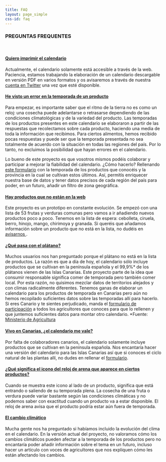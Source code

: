 ```yaml
---
title: FAQ
layout: page_simple
css-id: faq
---
```


### PREGUNTAS FREQUENTES
<br>

<div class="panel-group" id="accordion" role="tablist" aria-multiselectable="true">
  <div class="panel panel-default">
    <div class="panel-heading" role="tab" id="headingImprimir">
      <h4 class="panel-title">
      <a class="collapsed" role="button" data-toggle="collapse" data-parent="#accordion" href="#imprimir" aria-expanded="true" aria-controls="collapseTwo">
        Quiero imprimir el calendario
      </a>
    </h4>
    </div>
    <div id="imprimir" class="panel-collapse collapse in" role="tabpanel" aria-labelledby="headingImprimir">
      <div class="panel-body">
        <p>
          Actualmente, el calendario solamente está accesible a través de la web. Paciencia, estamos trabajando la elaboración de un calendario descargable en versión PDF en varios formatos y os avisaremos a través de nuestra <a href='https://twitter.com/soydetemporada'
            target='_blank'>cuenta en Twitter</a> una vez que esté disponible.
        </p>
      </div>
    </div>
  </div>
  <div class="panel panel-default">
    <div class="panel-heading" role="tab" id="headingError">
      <h4 class="panel-title">
        <a role="button" data-toggle="collapse" data-parent="#accordion" href="#error-calendario" aria-expanded="false" aria-controls="collapseOne">
        He visto un error en la temporada de un producto
        </a>
      </h4>
    </div>
    <div id="error-calendario" class="panel-collapse collapse" role="tabpanel" aria-labelledby="headingError">
      <div class="panel-body">
        <p>
          Para empezar, es importante saber que el ritmo de la tierra no es como un reloj: una cosecha puede adelantarse o retrasarse dependiendo de las condiciones climatológicas y de la variedad del producto. Las temporadas de los productos presentes en este
          calendario se elaboraron a partir de las respuestas que recolectamos sobre cada producto, haciendo una media de toda la información que recibimos. Para ciertos alimentos, hemos recibido pocas respuestas y puede ser que la temporada presentada
          no sea totalmente de acuerdo con la situación en todas las regiones del país. Por lo tanto, no excluimos la posibilidad que hayan errores en el calendario.
        </p>
        <p>
          Lo bueno de este proyecto es que vosotros mismos podéis colaborar y participar a mejorar la fiabilidad del calendario. ¿Cómo hacerlo? Rellenando <a href="http://soydetemporada.es/colabora/" target="_blank"> este formulario</a> con la temporada
          de los productos que conocéis y la provincia en la cual se cultivan estos últimos. Así, permitís enriquecer nuestra base de datos y tener datos precisos de cada región del país para poder, en un futuro, añadir un filtro de zona geográfica.
        </p>
      </div>
    </div>
  </div>
  <!-- inicio -->
  <div class="panel panel-default">
    <div class="panel-heading" role="tab" id="headingNoProduct">
      <h4 class="panel-title">
        <a class="collapsed" role="button" data-toggle="collapse" data-parent="#accordion" href="#no-product" aria-expanded="false" aria-controls="collapseThree">
          Hay productos que no están en la web
        </a>
      </h4>
    </div>
    <div id="no-product" class="panel-collapse collapse" role="tabpanel" aria-labelledby="headingNoProduct">
      <div class="panel-body">
        <p>
          Este proyecto es un prototipo en constante evolución. Se empezó con una lista de 53 frutas y verduras comunas pero vamos a ir añadiendo nuevos productos poco a poco. Tenemos en la lista de espera: cebolleta, ciruela, berro, hinojo, mango, chirimoya y
          granada. Si queréis que añadamos información sobre un producto que no está en la lista, no dudéis en <a href="http://soydetemporada.es/contacto/" target="_blank"> avisarnos </a>.
        </p>
      </div>
    </div>
  </div>
  <!--  fin -->
  <div class="panel panel-default">
    <div class="panel-heading" role="tab" id="headingPlatano">
      <h4 class="panel-title">
      <a class="collapsed" role="button" data-toggle="collapse" data-parent="#accordion" href="#platano" aria-expanded="false" aria-controls="collapseThree">
        ¿Qué pasa con el plátano?
      </a>
    </h4>
    </div>
    <div id="platano" class="panel-collapse collapse" role="tabpanel" aria-labelledby="headingPlatano">
      <div class="panel-body">
        <p>
          Muchos usuarios nos han preguntado porque el plátano no está en la lista de productos. La razón es que a día de hoy, el calendario sólo incluye productos que se cultivan en la península española y el 99,9%* de los plátanos vienen de las Islas Canarias.
          Este proyecto parte de la idea que consumir responsable significa comer de temporada pero también comer local. Por esta razón, no quisimos mezclar datos de territorios alejados y con climas radicalmente diferentes. Tenemos ganas de elaborar
          un calendario para los productos de temporada en Canarias pero aún no hemos recopilado suficientes datos sobre las temporadas allí para hacerlo. Si eres Canario y te sientes perjudicado, manda el <a href="http://soydetemporada.es/colabora/"
            target="_blank">formulario de participación</a> a todos los agricultores que conoces para que lo rellenen y que juntemos suficientes datos para montar otro calendario. *Fuente: <a href="http://www.mapama.gob.es/es/estadistica/temas/publicaciones/anuario-de-estadistica/"
            target="_blank"> Ministerio de Agricultura </a>
        </p>
      </div>
    </div>
  </div>
  <div class="panel panel-default">
    <div class="panel-heading" role="tab" id="headingCanarias">
      <h4 class="panel-title">
      <a class="collapsed" role="button" data-toggle="collapse" data-parent="#accordion" href="#canarias" aria-expanded="false" aria-controls="collapseThree">
        Vivo en Canarias, ¿el calendario me vale?
      </a>
    </h4>
    </div>
    <div id="canarias" class="panel-collapse collapse" role="tabpanel" aria-labelledby="headingCanarias">
      <div class="panel-body">
        <p>
          Por falta de colaboradores canarios, el calendario solamente incluye productos que se cultivan en la península española. Nos encantaría hacer una versión del calendario para las Islas Canarias así que si conoces el ciclo natural de las plantas allí, no
          dudes en rellenar el <a href="http://soydetemporada.es/colabora/" target="_blank">formulario</a>.
        </p>
      </div>
    </div>
  </div>
  <div class="panel panel-default">
    <div class="panel-heading" role="tab" id="headingIcono">
      <h4 class="panel-title">
      <a class="collapsed" role="button" data-toggle="collapse" data-parent="#accordion" href="#icono" aria-expanded="false" aria-controls="collapseThree">
        ¿Qué significa el icono del reloj de arena que aparece en ciertos productos?
      </a>
    </h4>
    </div>
    <div id="icono" class="panel-collapse collapse" role="tabpanel" aria-labelledby="headingIcono">
      <div class="panel-body">
        <p>
          Cuando se muestra este icono al lado de un producto, significa que está entrando o saliendo de su temporada plena. La cosecha de una fruta o verdura puede variar bastante según las condiciones climáticas y no podemos saber con exactitud cuando un producto
          va a estar disponible. El reloj de arena avisa que el producto podría estar aún fuera de temporada.
        </p>
      </div>
    </div>
  </div>
  <div class="panel panel-default">
    <div class="panel-heading" role="tab" id="headingCambioClimatico">
      <h4 class="panel-title">
      <a class="collapsed" role="button" data-toggle="collapse" data-parent="#accordion" href="#cambio-climatico" aria-expanded="false" aria-controls="collapseThree">
        El cambio climático
      </a>
    </h4>
    </div>
    <div id="cambio-climatico" class="panel-collapse collapse" role="tabpanel" aria-labelledby="headingCambioClimatico">
      <div class="panel-body">
        <p>
          Mucha gente nos ha preguntado si habíamos incluido la evolución del clima en el calendario. En la versión actual del proyecto, no valoramos cómo los cambios climáticos pueden afectar a la temporada de los productos pero no encantaría poder añadir información
          sobre el tema en un futuro, incluso hacer un artículo con voces de agricultores que nos expliquen cómo les están afectando los cambios.
        </p>
      </div>
    </div>
  </div>
</div>
